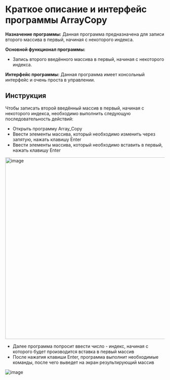 # Краткое описание и интерфейс программы ArrayCopy
**Назначение программы:**
Данная программа предназначена для записи второго массива в первый, начиная с некоторого индекса.

**Основной функционал программы:**
* Запись второго введённого массива в первый, начиная с некоторого индекса.

**Интерфейс программы:**
Данная программа имеет консольный интерфейс и очень проста в управлении.

## Инструкция
Чтобы записать второй введённый массив в первый, начиная с некоторого индекса, необходимо выполнить следующую последовательность действий:
* Открыть программу Array_Copy
* Ввести элементы массива, который необходимо изменить через запятую, нажать клавишу Enter
* Ввести элементы массива, который необходимо вставить в первый, нажать клавишу Enter

<img width="573" alt="image" src="https://user-images.githubusercontent.com/74720443/165982915-a7510111-27bf-45f6-8434-9cd6e4815d88.png">

* Далее программа попросит ввести число - индекс, начиная с которого будет производится вставка в первый массив 
* После нажатия клавиши Enter, программа выполнит необходимые команды, после чего выведет на экран результирующий массив

![image](https://user-images.githubusercontent.com/74720443/165983416-fc4e8685-8a0f-4ac4-ba08-d213178215d0.png)
